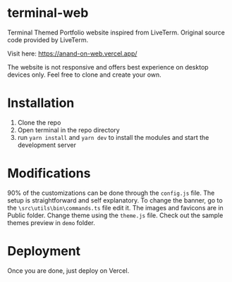 # terminal-web
Terminal Themed Portfolio website inspired from LiveTerm. Original source code provided by LiveTerm.

Visit here: https://anand-on-web.vercel.app/

The website is not responsive and offers best experience on desktop devices only.
Feel free to clone and create your own. 


# Installation
1. Clone the repo
2. Open terminal in the repo directory
3. run ```yarn install``` and ```yarn dev``` to install the modules and start the development server

# Modifications
90% of the customizations can be done through the `config.js` file. The setup is straightforward and self explanatory. 
To change the banner, go to the `\src\utils\bin\commands.ts` file edit it.
The images and favicons are in Public folder.
Change theme using the `theme.js` file. Check out the sample themes preview in `demo` folder.

# Deployment
Once you are done, just deploy on Vercel.